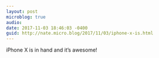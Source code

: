 ```yaml
---
layout: post
microblog: true
audio: 
date: 2017-11-03 18:46:03 -0400
guid: http://nate.micro.blog/2017/11/03/iphone-x-is.html
---
```

iPhone X is in hand and it’s awesome!
